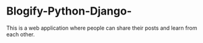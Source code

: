 # Blogify-Python-Django-
This is a web application where people can share their posts and learn from each other.
